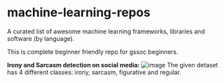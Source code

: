 # machine-learning-repos
A curated list of awesome machine learning frameworks, libraries and software (by language). 


This is complete beginner friendly repo for gssoc beginners. 

**Irony and Sarcasm detection on social media:**
![image](https://github.com/rishig2003/machine-learning-repos/assets/92781956/a07e906d-dda4-4c21-a449-da33e373527c)
The given detaset has 4 different classes: irony, sarcasm, figurative and regular.

